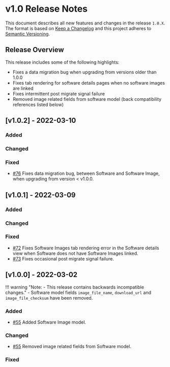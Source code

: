 # v1.0 Release Notes

This document describes all new features and changes in the release `1.0.X`. The format is based on [Keep a Changelog](https://keepachangelog.com/en/1.0.0/) and this project adheres to [Semantic Versioning](https://semver.org/spec/v2.0.0.html).

## Release Overview
This release includes some of the following highlights:
 - Fixes a data migration bug when upgrading from versions older than 1.0.0
 - Fixes tab rendering for software details pages when no software images are linked
 - Fixes intermittent post migrate signal failure
 - Removed image related fields from software model (back compatibility references listed below)

## [v1.0.2] - 2022-03-10

### Added

### Changed

### Fixed

- [#76](https://github.com/nautobot/nautobot-app-device-lifecycle-mgmt/issues/76) Fixes data migration bug, between Software and Software Image, when upgrading from version < v1.0.0.


## [v1.0.1] - 2022-03-09

### Added

### Changed

### Fixed

- [#72](https://github.com/nautobot/nautobot-app-device-lifecycle-mgmt/issues/72) Fixes Software Images tab rendering error in the Software details view when Software does not have Software Images linked.
- [#73](https://github.com/nautobot/nautobot-app-device-lifecycle-mgmt/issues/73) Fixes occasional post migrate signal failure.


## [v1.0.0] - 2022-03-02
!!! warning "Note: - This release contains backwards incompatible changes."
    - Software model fields `image_file_name`, `download_url` and `image_file_checksum` have been removed.

### Added
- [#55](https://github.com/nautobot/nautobot-app-device-lifecycle-mgmt/issues/55) Added Software Image model.

### Changed
- [#55](https://github.com/nautobot/nautobot-app-device-lifecycle-mgmt/issues/55) Removed image related fields from Software model.

### Fixed


